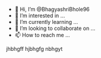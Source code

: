 - 👋 Hi, I’m @BhagyashriBhole96
- 👀 I’m interested in ...
- 🌱 I’m currently learning ...
- 💞️ I’m looking to collaborate on ...
- 📫 How to reach me ...

<!---
BhagyashriBhole96/BhagyashriBhole96 is a ✨ special ✨ repository because its `README.md` (this file) appears on your GitHub profile.
You can click the Preview link to take a look at your changes.
--->
jhbhgff
hjbhgfg
nbhgyt
